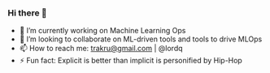 ### Hi there 👋

<!--
**trakru/trakru** is a ✨ _special_ ✨ repository because its `README.md` (this file) appears on your GitHub profile.

Here are some ideas to get you started:

-->

- 🔭 I’m currently working on Machine Learning Ops
- 👯 I’m looking to collaborate on ML-driven tools and tools to drive MLOps
- 📫 How to reach me: trakru@gmail.com | @lordq
- ⚡ Fun fact: Explicit is better than implicit is personified by Hip-Hop
